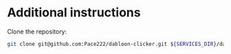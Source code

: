 # Additional instructions

Clone the repository:
```bash
git clone git@github.com:Pace222/dabloon-clicker.git ${SERVICES_DIR}/dabloon-clicker
```
